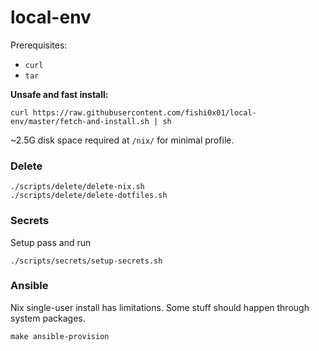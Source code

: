 # local-env

Prerequisites: 
* `curl`
* `tar` 

**Unsafe and fast install:**
```
curl https://raw.githubusercontent.com/fishi0x01/local-env/master/fetch-and-install.sh | sh
```

~2.5G disk space required at `/nix/` for minimal profile.

### Delete
```
./scripts/delete/delete-nix.sh
./scripts/delete/delete-dotfiles.sh
```

### Secrets

Setup pass and run

```
./scripts/secrets/setup-secrets.sh
```

### Ansible 

Nix single-user install has limitations. Some stuff should happen through system packages.
```
make ansible-provision
```
